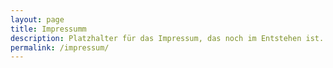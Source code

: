 ```yaml
---
layout: page
title: Impressumm
description: Platzhalter für das Impressum, das noch im Entstehen ist.
permalink: /impressum/
---
```


